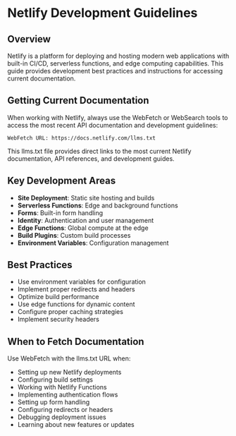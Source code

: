 # Netlify Development Guidelines

## Overview

Netlify is a platform for deploying and hosting modern web applications with built-in CI/CD, serverless functions, and edge computing capabilities. This guide provides development best practices and instructions for accessing current documentation.

## Getting Current Documentation

When working with Netlify, always use the WebFetch or WebSearch tools to access the most recent API documentation and development guidelines:

```
WebFetch URL: https://docs.netlify.com/llms.txt
```

This llms.txt file provides direct links to the most current Netlify documentation, API references, and development guides.

## Key Development Areas

- **Site Deployment**: Static site hosting and builds
- **Serverless Functions**: Edge and background functions
- **Forms**: Built-in form handling
- **Identity**: Authentication and user management
- **Edge Functions**: Global compute at the edge
- **Build Plugins**: Custom build processes
- **Environment Variables**: Configuration management

## Best Practices

- Use environment variables for configuration
- Implement proper redirects and headers
- Optimize build performance
- Use edge functions for dynamic content
- Configure proper caching strategies
- Implement security headers

## When to Fetch Documentation

Use WebFetch with the llms.txt URL when:
- Setting up new Netlify deployments
- Configuring build settings
- Working with Netlify Functions
- Implementing authentication flows
- Setting up form handling
- Configuring redirects or headers
- Debugging deployment issues
- Learning about new features or updates